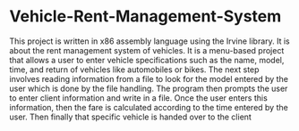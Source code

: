 # Vehicle-Rent-Management-System
This project is written in x86 assembly language using the Irvine library. It is about the rent management system of vehicles. It is a menu-based project that allows a user to enter vehicle specifications such as the name, model, time, and return of vehicles like automobiles or bikes. The next step involves reading information from a file to look for the model entered by the user which is done by the file handling. The program then prompts the user to enter client information and write in a file. Once the user enters this information, then the fare is calculated according to the time entered by the user. Then finally that specific vehicle is handed over to the client

